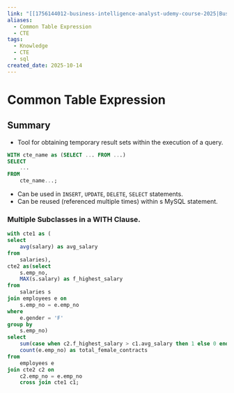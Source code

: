 ```yaml
---
link: "[[1756144012-business-intelligence-analyst-udemy-course-2025|Business Intelligence Analyst Udemy Course 2025]]"
aliases:
  - Common Table Expression
  - CTE
tags:
  - Knowledge
  - CTE
  - sql
created_date: 2025-10-14
---
```

# Common Table Expression
## Summary
- Tool for obtaining temporary result sets within the execution of a query.
```SQL
WITH cte_name as (SELECT ... FROM ...)
SELECT
	...
FROM
	cte_name...;
```

- Can be used in `INSERT`, `UPDATE`, `DELETE`, `SELECT` statements.
- Can be reused (referenced multiple times) within s MySQL statement.

### Multiple Subclasses in a WITH Clause.
```SQL
with cte1 as (
select
	avg(salary) as avg_salary
from
	salaries),
cte2 as(select
	s.emp_no,
	MAX(s.salary) as f_highest_salary
from
	salaries s
join employees e on
	s.emp_no = e.emp_no
where
	e.gender = 'F'
group by
	s.emp_no)
select
	sum(case when c2.f_highest_salary > c1.avg_salary then 1 else 0 end) as f_highest_salaries_above_avg,
	count(e.emp_no) as total_female_contracts
from
	employees e
join cte2 c2 on
	c2.emp_no = e.emp_no
	cross join cte1 c1;
```

